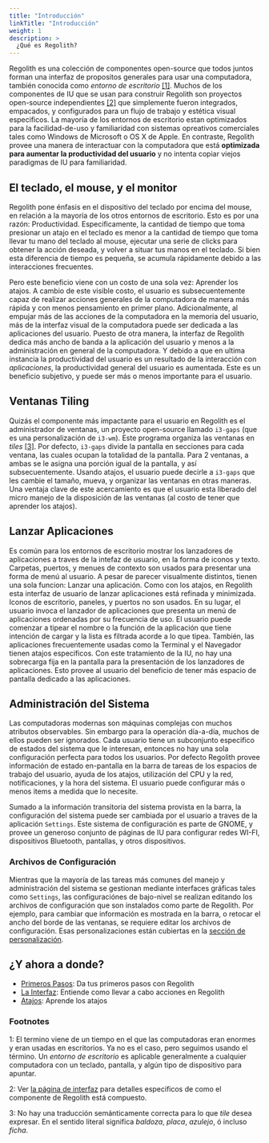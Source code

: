 ```yaml
---
title: "Introducción"
linkTitle: "Introducción"
weight: 1
description: >
  ¿Qué es Regolith?
---
```


Regolith es una colección de componentes open-source que todos juntos forman una interfaz de propositos generales para usar una computadora, también conocida como *entorno de escritorio* [[1]](#footnotes). Muchos de los componentes de IU que se usan para construir Regolith son proyectos open-source independientes [[2]](#footnotes) que simplemente fueron integrados, empacados, y configurados para un flujo de trabajo y estética visual especificos. La mayoría de los entornos de escritorio estan optimizados para la facilidad-de-uso y familiaridad con sistemas opreativos comerciales tales como Windows de Microsoft o OS X de Apple. En contraste, Regolith provee una manera de interactuar con la computadora que está **optimizada para aumentar la productividad del usuario** y no intenta copiar viejos paradigmas de IU para familiaridad.

## El teclado, el mouse, y el monitor

Regolith pone énfasis en el dispositivo del teclado por encima del mouse, en relación a la mayoría de los otros entornos de escritorio. Esto es por una razón: Productividad. Especificamente, la cantidad de tiempo que toma presionar un atajo en el teclado es menor a la cantidad de tiempo que toma llevar tu mano del teclado al mouse, ejecutar una serie de clicks para obtener la acción deseada, y volver a situar tus manos en el teclado. Si bien esta diferencia de tiempo es pequeña, se acumula rápidamente debido a las interacciones frecuentes.

Pero este beneficio viene con un costo de una sola vez: Aprender los atajos. A cambio de este visible costo, el usuario es subsecuentemente capaz de realizar acciones generales de la computadora de manera más rápida y con menos pensamiento en primer plano. Adicionalmente, al empujar más de las acciones de la computadora en la memoria del usuario, más de la interfaz visual de la computadora puede ser dedicada a las aplicaciones del usuario. Puesto de otra manera, la interfaz de Regolith dedica más ancho de banda a la aplicación del usuario y menos a la administración en general de la computadora. Y debido a que en ultima instancia la productividad del usuario es un resultado de la interacción con *aplicaciones*, la productividad general del usuario es aumentada. Este es un beneficio subjetivo, y puede ser más o menos importante para el usuario.

## Ventanas Tiling

Quizás el componente más impactante para el usuario en Regolith es el administrador de ventanas, un proyecto open-source llamado `i3-gaps` (que es una personalización de `i3-wm`). Este programa organiza las ventanas en *tiles* [[3]](#footnotes). Por defecto, `i3-gaps` divide la pantalla en secciones para cada ventana, las cuales ocupan la totalidad de la pantalla. Para 2 ventanas, a ambas se le asigna una porción igual de la pantalla, y así subsecuentemente. Usando atajos, el usuario puede decirle a `i3-gaps` que les cambie el tamaño, mueva, y organizar las ventanas en otras maneras. Una ventaja clave de este acercamiento es que el usuario esta liberado del micro manejo de la disposición de las ventanas (al costo de tener que aprender los atajos).

## Lanzar Aplicaciones

Es común para los entornos de escritorio mostrar los lanzadores de aplicaciones a traves de la intefaz de usuario, en la forma de iconos y texto. Carpetas, puertos, y menues de contexto son usados para presentar una forma de menú al usuario. A pesar de parecer visualmente distintos, tienen una sola funcion: Lanzar una aplicación. Como con los atajos, en Regolith esta interfaz de usuario de lanzar aplicaciones está refinada y minimizada. Iconos de escritorio, paneles, y puertos no son usados. En su lugar, el usuario invoca el lanzador de aplicaciones que presenta un menú de aplicaciones ordenadas por su frecuencia de uso. El usuario puede comenzar a tipear el nombre o la función de la aplicación que tiene intención de cargar y la lista es filtrada acorde a lo que tipea. También, las aplicaciones frecuentemente usadas como la Terminal y el Navegador tienen atajos especificos. Con este tratamiento de la IU, no hay una sobrecarga fija en la pantalla para la presentación de los lanzadores de aplicaciones. Esto provee al usuario del beneficio de tener más espacio de pantalla dedicado a las aplicaciones.


## Administración del Sistema

Las computadoras modernas son máquinas complejas con muchos atributos observables. Sin embargo para la operación día-a-día, muchos de ellos pueden ser ignorados. Cada usuario tiene un subconjunto especifico de estados del sistema que le interesan, entonces no hay una sola configuración perfecta para todos los usuarios. Por defecto Regolith provee información de estado en-pantalla en la barra de tareas de los espacios de trabajo del usuario, ayuda de los atajos, utilización del CPU y la red, notificaciones, y la hora del sistema. El usuario puede configurar más o menos items a medida que lo necesite.

Sumado a la información transitoria del sistema provista en la barra, la configuración del sistema puede ser cambiada por el usuario a traves de la aplicación `Settings`. Este sistema de configuración es parte de GNOME, y provee un generoso conjunto de páginas de IU para configurar redes WI-FI, dispositivos Bluetooth, pantallas, y otros dispositivos.

### Archivos de Configuración

Mientras que la mayoría de las tareas más comunes del manejo y administración del sistema se gestionan mediante interfaces gráficas tales como `Settings`, las configuraciónes de bajo-nivel se realizan editando los archivos de configuración que son instalados como parte de Regolith. Por ejemplo, para cambiar que información es mostrada en la barra, o retocar el ancho del borde de las ventanas, se requiere editar los archivos de configuración. Esas personalizaciones están cubiertas en la [sección de personalización](/docs/customize/).

## ¿Y ahora a donde?

* [Primeros Pasos](../getting-started/): Da tus primeros pasos con Regolith
* [La Interfaz](../interface/): Entiende como llevar a cabo acciones en Regolith
* [Atajos](../reference/keybindings/): Aprende los atajos

### Footnotes 

1: El termino viene de un tiempo en el que las computadoras eran enormes y eran usadas en escritorios. Ya no es el caso, pero seguimos usando el término. Un *entorno de escritorio* es aplicable generalmente a cualquier computadora con un teclado, pantalla, y algún tipo de dispositivo para apuntar.

2: Ver [la página de interfaz](../interface/) para detalles especificos de como el componente de Regolith está compuesto.

3: No hay una traducción semánticamente correcta para lo que *tile* desea expresar. En el sentido literal significa *baldoza*, *placa*, *azulejo*, ó incluso *ficha*. 